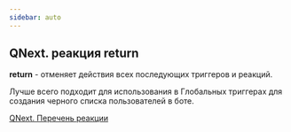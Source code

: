```yaml
---
sidebar: auto
---
```


## QNext. реакция return

**return** - отменяет действия всех последующих триггеров и реакций. 



Лучше всего подходит для использования в Глобальных триггерах для создания черного списка пользователей в боте.



[QNext. Перечень реакции](/docs-test/ph/QNext-admin-reaction-about-05-01)
